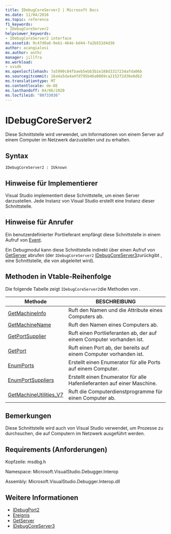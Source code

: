 ```yaml
---
title: IDebugCoreServer2 | Microsoft Docs
ms.date: 11/04/2016
ms.topic: reference
f1_keywords:
- IDebugCoreServer2
helpviewer_keywords:
- IDebugCoreServer2 interface
ms.assetid: 9c47d0a6-9eb1-464e-bd44-fa2b552d4d36
author: acangialosi
ms.author: anthc
manager: jillfra
ms.workload:
- vssdk
ms.openlocfilehash: 7a5990c84fbaeb5ebb3b1e188d3317234afda06b
ms.sourcegitcommit: 16a4a5da4a4fd795b46a0869ca2152f2d36e6db2
ms.translationtype: MT
ms.contentlocale: de-DE
ms.lasthandoff: 04/06/2020
ms.locfileid: "80733036"
---
```

# <a name="idebugcoreserver2"></a>IDebugCoreServer2
Diese Schnittstelle wird verwendet, um Informationen von einem Server auf einem Computer im Netzwerk darzustellen und zu erhalten.

## <a name="syntax"></a>Syntax

```
IDebugCoreServer2 : IUknown
```

## <a name="notes-for-implementers"></a>Hinweise für Implementierer
 Visual Studio implementiert diese Schnittstelle, um einen Server darzustellen. Jede Instanz von Visual Studio erstellt eine Instanz dieser Schnittstelle.

## <a name="notes-for-callers"></a>Hinweise für Anrufer
 Ein benutzerdefinierter Portlieferant empfängt diese Schnittstelle in einem Aufruf von [Event](../../../extensibility/debugger/reference/idebugportevents2-event.md).

 Ein Debugmodul kann diese Schnittstelle indirekt über einen Aufruf von [GetServer](../../../extensibility/debugger/reference/idebugdefaultport2-getserver.md) abrufen (der `IDebugCoreServer2` [IDebugCoreServer3](../../../extensibility/debugger/reference/idebugcoreserver3.md)zurückgibt , eine Schnittstelle, die von abgeleitet wird).

## <a name="methods-in-vtable-order"></a>Methoden in Vtable-Reihenfolge
 Die folgende Tabelle zeigt `IDebugCoreServer2`die Methoden von .

|Methode|BESCHREIBUNG|
|------------|-----------------|
|[GetMachineInfo](../../../extensibility/debugger/reference/idebugcoreserver2-getmachineinfo.md)|Ruft den Namen und die Attribute eines Computers ab.|
|[GetMachineName](../../../extensibility/debugger/reference/idebugcoreserver2-getmachinename.md)|Ruft den Namen eines Computers ab.|
|[GetPortSupplier](../../../extensibility/debugger/reference/idebugcoreserver2-getportsupplier.md)|Ruft einen Portlieferanten ab, der auf einem Computer vorhanden ist.|
|[GetPort](../../../extensibility/debugger/reference/idebugcoreserver2-getport.md)|Ruft einen Port ab, der bereits auf einem Computer vorhanden ist.|
|[EnumPorts](../../../extensibility/debugger/reference/idebugcoreserver2-enumports.md)|Erstellt einen Enumerator für alle Ports auf einem Computer.|
|[EnumPortSuppliers](../../../extensibility/debugger/reference/idebugcoreserver2-enumportsuppliers.md)|Erstellt einen Enumerator für alle Hafenlieferanten auf einer Maschine.|
|[GetMachineUtilities_V7](../../../extensibility/debugger/reference/idebugcoreserver2-getmachineutilities-v7.md)|Ruft die Computerdienstprogramme für einen Computer ab.|

## <a name="remarks"></a>Bemerkungen
 Diese Schnittstelle wird auch von Visual Studio verwendet, um Prozesse zu durchsuchen, die auf Computern im Netzwerk ausgeführt werden.

## <a name="requirements"></a>Requirements (Anforderungen)
 Kopfzeile: msdbg.h

 Namespace: Microsoft.VisualStudio.Debugger.Interop

 Assembly: Microsoft.VisualStudio.Debugger.Interop.dll

## <a name="see-also"></a>Weitere Informationen
- [IDebugPort2](../../../extensibility/debugger/reference/idebugport2.md)
- [Ereignis](../../../extensibility/debugger/reference/idebugportevents2-event.md)
- [GetServer](../../../extensibility/debugger/reference/idebugdefaultport2-getserver.md)
- [IDebugCoreServer3](../../../extensibility/debugger/reference/idebugcoreserver3.md)
